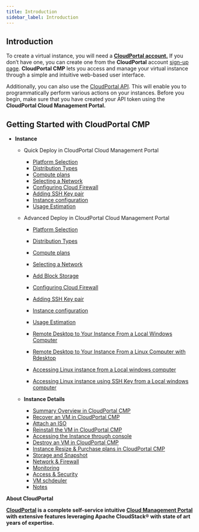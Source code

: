 ```yaml
---
title: Introduction
sidebar_label: Introduction
---
```


## Introduction

To create a virtual instance, you will need a [**CloudPortal account.**](https://youtu.be/wwOL091GyFM) If you don’t have one, you can create one from the **CloudPortal** account [sign-up page](https://youtu.be/9-cFL7hu0-g). **CloudPortal CMP** lets you access and manage your virtual instance through a simple and intuitive web-based user interface.

Additionally, you can also use the [CloudPortal API](https://www.CloudPortal/api). This will enable you to programmatically perform various actions on your instances. Before you begin, make sure that you have created your API token using the **CloudPortal Cloud Management Portal.**



## **Getting Started with CloudPortal CMP** 

- **Instance**
    - Quick Deploy in CloudPortal Cloud Management Portal
        - [Platform Selection](./Instance#platform-selection)
        - [Distribution Types](./Instance#distribution-types)
        - [Compute plans](./Instance#compute-plans)
        - [Selecting a Network](./Instance#selecting-a-network)
        - [Configuring Cloud Firewall](./Instance#configuring-cloud-firewall)
        - [Adding SSH Key pair](./Instance#ssh-key-configuration)
        - [Instance configuration](./Instance#instance-information)
        - [Usage Estimation](./Instance#instance-cost-estimation)

    - Advanced Deploy in CloudPortal Cloud Management Portal
        - [Platform Selection](./Instance#platform-selection-1)
        - [Distribution Types](./Instance#distribution-types-1)
        - [Compute plans](./Instance#compute-plans-1)
        - [Selecting a Network](./Instance#selecting-a-network-1)
        - [Add Block Storage](./Instance#adding-block-storage)
        - [Configuring Cloud Firewall](./Instance#configuring-cloud-firewall-1)
        - [Adding SSH Key pair](./Instance#ssh-key-configuration-1)
        - [Instance configuration](./Instance#instance-information-1)
        - [Usage Estimation](./Instance#instance-cost-estimation-1)

        - [Remote Desktop to Your Instance From a Local Windows Computer](./Instance#remote-desktop-to-your-instance-from-a-linux-computer-with-rdesktop)

        - [Remote Desktop to Your Instance From a Linux Computer with Rdesktop](./Instance#remote-desktop-to-your-instance-from-a-linux-computer-using-rdesktop)

        - [Accessing Linux instance from a Local windows computer](./Instance#accessing-your-linux-virtual-instance-from-your-windows-laptop-or-desktop)
        - [Accessing Linux instance using SSH Key from a Local windows computer](./Instance#accessing-your-linux-virtual-instance-using-ssh-key-from-your-windows-laptopdesktop)

    - **Instance Details**
        - [Summary Overview in CloudPortal CMP](./Instance#summary-overview-in-CloudPortal-cmp)
        - [Recover an VM in CloudPortal CMP](./Instance#recover-vm)
        - [Attach an ISO](./Instance#attach-iso)
        - [Reinstall the VM in CloudPortal CMP](./Instance#reinstall-vm-in-CloudPortal-cmp)
        - [Accessing the Instance through console](./Instance#accessing-console-in-CloudPortal-cmp)
        - [Destroy an VM in CloudPortal CMP](./Instance#destroy-vm-in-CloudPortal-cmp)
        - [Instance Resize & Purchase plans in CloudPortal CMP](./Instance#instance-resize)
        - [Storage and Snapshot](./Instance#storage-and-snapshot)
        - [Network & Firewall](./Instance#network--firewall)
        - [Monitoring](./Instance#monitoring-agent-in-CloudPortal-cmp)
        - [Access & Security](./Instance#access--security)
        - [VM schdeuler](./Instance#vm-scheduler-in-CloudPortal-cmp)
        - [Notes](./Instance#notes)

**About CloudPortal**

**[CloudPortal](https://www.CloudPortal.com/watch?v=nyV8oE3dfXs) is a complete self-service intuitive [Cloud Management Portal](https://www.CloudPortal.com/) with extensive features leveraging Apache CloudStack® with state of art years of expertise.**

